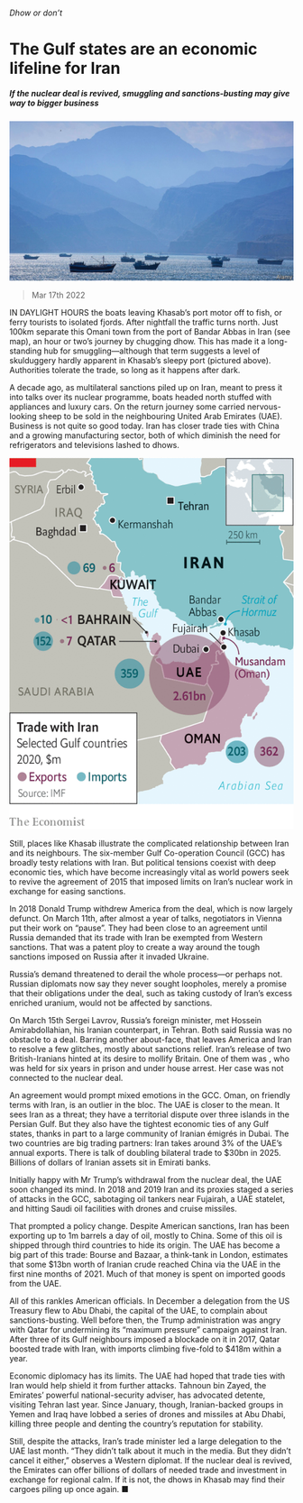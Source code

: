###### Dhow or don’t

# The Gulf states are an economic lifeline for Iran 

##### If the nuclear deal is revived, smuggling and sanctions-busting may give way to bigger business 

![image](images/20220319_MAP002_0.jpg) 

> Mar 17th 2022 

IN DAYLIGHT HOURS the boats leaving Khasab’s port motor off to fish, or ferry tourists to isolated fjords. After nightfall the traffic turns north. Just 100km separate this Omani town from the port of Bandar Abbas in Iran (see map), an hour or two’s journey by chugging dhow. This has made it a long-standing hub for smuggling—although that term suggests a level of skulduggery hardly apparent in Khasab’s sleepy port (pictured above). Authorities tolerate the trade, so long as it happens after dark.

A decade ago, as multilateral sanctions piled up on Iran, meant to press it into talks over its nuclear programme, boats headed north stuffed with appliances and luxury cars. On the return journey some carried nervous-looking sheep to be sold in the neighbouring United Arab Emirates (UAE). Business is not quite so good today. Iran has closer trade ties with China and a growing manufacturing sector, both of which diminish the need for refrigerators and televisions lashed to dhows.


![image](images/20220319_MAM907.png) 


Still, places like Khasab illustrate the complicated relationship between Iran and its neighbours. The six-member Gulf Co-operation Council (GCC) has broadly testy relations with Iran. But political tensions coexist with deep economic ties, which have become increasingly vital as world powers seek to revive the agreement of 2015 that imposed limits on Iran’s nuclear work in exchange for easing sanctions.

In 2018 Donald Trump withdrew America from the deal, which is now largely defunct. On March 11th, after almost a year of talks, negotiators in Vienna put their work on “pause”. They had been close to an agreement until Russia demanded that its trade with Iran be exempted from Western sanctions. That was a patent ploy to create a way around the tough sanctions imposed on Russia after it invaded Ukraine.

Russia’s demand threatened to derail the whole process—or perhaps not. Russian diplomats now say they never sought loopholes, merely a promise that their obligations under the deal, such as taking custody of Iran’s excess enriched uranium, would not be affected by sanctions.

On March 15th Sergei Lavrov, Russia’s foreign minister, met Hossein Amirabdollahian, his Iranian counterpart, in Tehran. Both said Russia was no obstacle to a deal. Barring another about-face, that leaves America and Iran to resolve a few glitches, mostly about sanctions relief. Iran’s release of two British-Iranians hinted at its desire to mollify Britain. One of them was , who was held for six years in prison and under house arrest. Her case was not connected to the nuclear deal.

An agreement would prompt mixed emotions in the GCC. Oman, on friendly terms with Iran, is an outlier in the bloc. The UAE is closer to the mean. It sees Iran as a threat; they have a territorial dispute over three islands in the Persian Gulf. But they also have the tightest economic ties of any Gulf states, thanks in part to a large community of Iranian émigrés in Dubai. The two countries are big trading partners: Iran takes around 3% of the UAE’s annual exports. There is talk of doubling bilateral trade to $30bn in 2025. Billions of dollars of Iranian assets sit in Emirati banks.

Initially happy with Mr Trump’s withdrawal from the nuclear deal, the UAE soon changed its mind. In 2018 and 2019 Iran and its proxies staged a series of attacks in the GCC, sabotaging oil tankers near Fujairah, a UAE statelet, and hitting Saudi oil facilities with drones and cruise missiles.

That prompted a policy change. Despite American sanctions, Iran has been exporting up to 1m barrels a day of oil, mostly to China. Some of this oil is shipped through third countries to hide its origin. The UAE has become a big part of this trade: Bourse and Bazaar, a think-tank in London, estimates that some $13bn worth of Iranian crude reached China via the UAE in the first nine months of 2021. Much of that money is spent on imported goods from the UAE.

All of this rankles American officials. In December a delegation from the US Treasury flew to Abu Dhabi, the capital of the UAE, to complain about sanctions-busting. Well before then, the Trump administration was angry with Qatar for undermining its “maximum pressure” campaign against Iran. After three of its Gulf neighbours imposed a blockade on it in 2017, Qatar boosted trade with Iran, with imports climbing five-fold to $418m within a year.

Economic diplomacy has its limits. The UAE had hoped that trade ties with Iran would help shield it from further attacks. Tahnoun bin Zayed, the Emirates’ powerful national-security adviser, has advocated detente, visiting Tehran last year. Since January, though, Iranian-backed groups in Yemen and Iraq have lobbed a series of drones and missiles at Abu Dhabi, killing three people and denting the country’s reputation for stability.

Still, despite the attacks, Iran’s trade minister led a large delegation to the UAE last month. “They didn’t talk about it much in the media. But they didn’t cancel it either,” observes a Western diplomat. If the nuclear deal is revived, the Emirates can offer billions of dollars of needed trade and investment in exchange for regional calm. If it is not, the dhows in Khasab may find their cargoes piling up once again. ■

